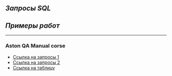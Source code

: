 ## ***Запросы SQL***
## ***Примеры работ***
___
### Aston QA Manual corse
+ [Ссылка на запросы 1](https://docs.google.com/document/d/1qgtsQADpiN2kTNGLhQNlOyX41pKlKYc0iVzsqbClBJE/edit?usp=sharing)
+ [Ссылка на запросы 2](https://docs.google.com/document/d/12MGzN7ECSCBVt4KG0_3cdubYnD6NDoQQwojFST0W9ug/edit?usp=sharing)
+ [Ссылка на таблицу](https://docs.google.com/spreadsheets/d/1ZUd4lX-wsgzd8rZbye36HBwY1hLvbyiPKsQLZMDhsjk/edit?usp=sharing)